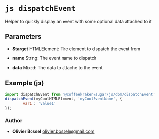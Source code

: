 


<!-- @namespace    sugar.js.dom -->
<!-- @name    dispatchEvent -->

# ```js dispatchEvent ```


Helper to quickly display an event with some optional data attached to it

## Parameters

- **$target**  HTMLElement: The element to dispatch the event from

- **name**  String: The event name to dispatch

- **data**  Mixed: The data to attache to the event



## Example (js)

```js
import dispatchEvent from '@coffeekraken/sugar/js/dom/dispatchEvent'
dispatchEvent(myCoolHTMLElement, 'myCoolEventName', {
		var1 : 'value1'
});
```


### Author
- **Olivier Bossel** <a href="mailto:olivier.bossel@gmail.com">olivier.bossel@gmail.com</a> 



